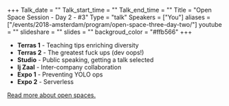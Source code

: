 +++
Talk_date = ""
Talk_start_time = ""
Talk_end_time = ""
Title = "Open Space Session - Day 2 - #3"
Type = "talk"
Speakers = ["You"]
aliases = ["/events/2018-amsterdam/program/open-space-three-day-two/"]
youtube = ""
slideshare = ""
slides = ""
backgroud_color = "#ffb566"
+++

<ul>
<li><b>Terras 1</b> - Teaching tips enriching diversity</li>
<li><b>Terras 2</b> - The greatest fuck ups (dev oops!)</li>
<li><b>Studio</b> - Public speaking, getting a talk selected</li>
<li><b>Ij Zaal</b> - Inter-company collaboration</li>
<li><b>Expo 1</b> - Preventing YOLO ops</li>
<li><b>Expo 2</b> - Serverless</li>
</ul>

<a href="https://www.devopsdays.org/open-space-format/">Read more about open spaces.</a>